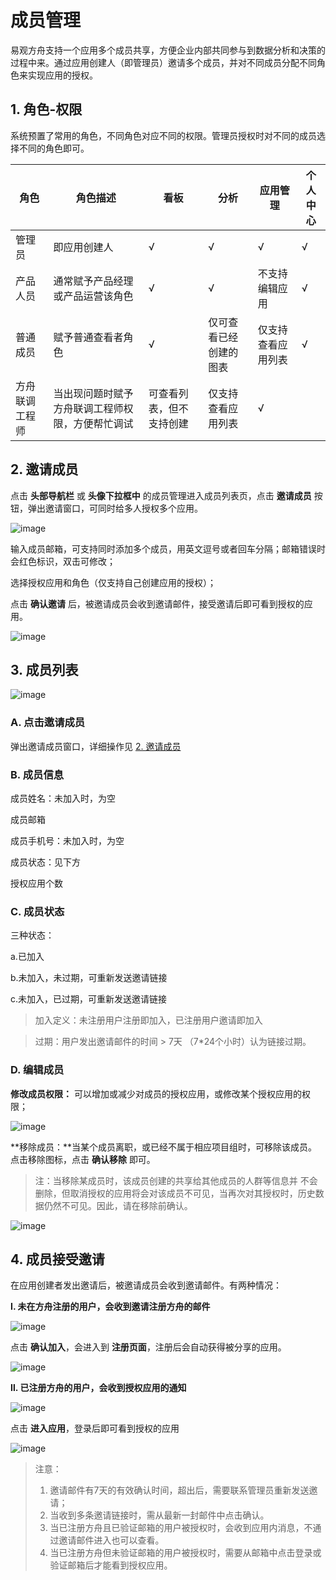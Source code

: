 # 成员管理

易观方舟支持一个应用多个成员共享，方便企业内部共同参与到数据分析和决策的过程中来。通过应用创建人（即管理员）邀请多个成员，并对不同成员分配不同角色来实现应用的授权。

## 1. 角色-权限

系统预置了常用的角色，不同角色对应不同的权限。管理员授权时对不同的成员选择不同的角色即可。

角色 | 角色描述 | 看板 | 分析 | 应用管理 | 个人中心
---|---|---|---|---|---
管理员 | 即应用创建人| √ | √ | √ | √
产品人员 | 通常赋予产品经理或产品运营该角色|  √  | √ | 不支持编辑应用 | √
普通成员 | 赋予普通查看者角色|  √ |仅可查看已经创建的图表 | 仅支持查看应用列表 | √
方舟联调工程师 |当出现问题时赋予方舟联调工程师权限，方便帮忙调试| 可查看列表，但不支持创建 | 仅支持查看应用列表 | √

## <span id="invitation">2. 邀请成员</span>

点击 **头部导航栏** 或 **头像下拉框中** 的成员管理进入成员列表页，点击 **邀请成员** 按钮，弹出邀请窗口，可同时给多人授权多个应用。

![image](https://imguserradar.analysys.cn/fangzhou/img/2018/10/201810241345011587.png)

输入成员邮箱，可支持同时添加多个成员，用英文逗号或者回车分隔；邮箱错误时会红色标识，双击可修改；

选择授权应用和角色（仅支持自己创建应用的授权）；

点击 **确认邀请** 后，被邀请成员会收到邀请邮件，接受邀请后即可看到授权的应用。

![image](https://imguserradar.analysys.cn/fangzhou/img/2018/10/201810241346309704.png)

## 3. 成员列表

![image](https://imguserradar.analysys.cn/fangzhou/img/2018/10/201810241347159965.png)

### A. 点击邀请成员

弹出邀请成员窗口，详细操作见 [2. 邀请成员](#invitation)

### B. 成员信息

成员姓名：未加入时，为空

成员邮箱

成员手机号：未加入时，为空

成员状态：见下方

授权应用个数

### C. 成员状态

三种状态：

a.已加入

b.未加入，未过期，可重新发送邀请链接

c.未加入，已过期，可重新发送邀请链接

> 加入定义：未注册用户注册即加入，已注册用户邀请即加入

> 过期：用户发出邀请邮件的时间 > 7天 （7*24个小时）认为链接过期。

### D. 编辑成员

**修改成员权限：** 可以增加或减少对成员的授权应用，或修改某个授权应用的权限；

![image](http://imguserradar.analysys.cn/fangzhou/img/2017/12/201712052314005715.png)

**移除成员：**当某个成员离职，或已经不属于相应项目组时，可移除该成员。点击移除图标，点击 **确认移除** 即可。
> 注：当移除某成员时，该成员创建的共享给其他成员的人群等信息并 不会删除，但取消授权的应用将会对该成员不可见，当再次对其授权时，历史数据仍然不可见。因此，请在移除前确认。

![image](http://imguserradar.analysys.cn/fangzhou/img/2017/12/201712052314008015.png)

## 4. 成员接受邀请

在应用创建者发出邀请后，被邀请成员会收到邀请邮件。有两种情况：

**Ⅰ. 未在方舟注册的用户，会收到邀请注册方舟的邮件**

![image](http://imguserradar.analysys.cn/fangzhou/img/2017/12/201712052314005445.png)

点击 **确认加入**，会进入到 **注册页面**，注册后会自动获得被分享的应用。

![image](http://imguserradar.analysys.cn/fangzhou/img/2017/12/201712052314003250.png)

**Ⅱ. 已注册方舟的用户，会收到授权应用的通知**

![image](http://imguserradar.analysys.cn/fangzhou/img/2017/12/201712052314005619.png)

点击 **进入应用**，登录后即可看到授权的应用

![image](http://imguserradar.analysys.cn/fangzhou/img/2017/12/201712052314000752.png)

> 注意：
> 1. 邀请邮件有7天的有效确认时间，超出后，需要联系管理员重新发送邀请；
> 2. 当收到多条邀请链接时，需从最新一封邮件中点击确认。
> 3. 当已注册方舟且已验证邮箱的用户被授权时，会收到应用内消息，不通过邀请邮件进入也可以查看。
> 4. 当已注册方舟但未验证邮箱的用户被授权时，需要从邮箱中点击登录或验证邮箱后才能看到授权应用。